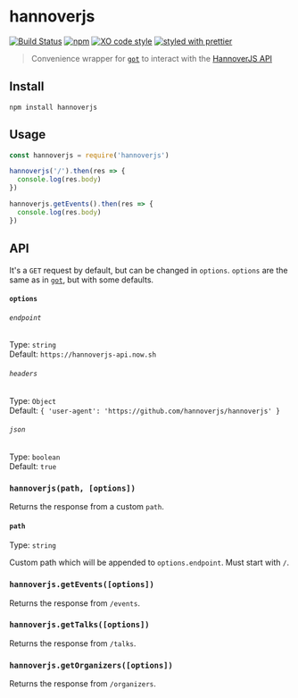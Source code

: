 # hannoverjs

[![Build Status](https://travis-ci.org/HannoverJS/hannoverjs.svg?branch=master)](https://travis-ci.org/HannoverJS/hannoverjs) [![npm](https://img.shields.io/npm/v/hannoverjs.svg)](https://www.npmjs.com/package/hannoverjs) [![XO code style](https://img.shields.io/badge/code_style-XO-5ed9c7.svg)](https://github.com/sindresorhus/xo) [![styled with prettier](https://img.shields.io/badge/styled_with-prettier-ff69b4.svg)](https://github.com/prettier/prettier)

> Convenience wrapper for [`got`](https://github.com/sindresorhus/got) to interact with the [HannoverJS API](https://github.com/HannoverJS/hannoverjs-api)

## Install

```
npm install hannoverjs
```

## Usage

```js
const hannoverjs = require('hannoverjs')

hannoverjs('/').then(res => {
  console.log(res.body)
})

hannoverjs.getEvents().then(res => {
  console.log(res.body)
})
```

## API

It's a `GET` request by default, but can be changed in `options`. `options` are the same as in [`got`](https://github.com/sindresorhus/got), but with some defaults.

#### `options`

###### `endpoint`

Type: `string`<br>
Default: `https://hannoverjs-api.now.sh`

###### `headers`

Type: `Object`<br>
Default: `{ 'user-agent': 'https://github.com/hannoverjs/hannoverjs' }`

###### `json`

Type: `boolean`<br>
Default: `true`

### `hannoverjs(path, [options])`

Returns the response from a custom `path`.

#### `path`

Type: `string`

Custom path which will be appended to `options.endpoint`. Must start with `/`.

### `hannoverjs.getEvents([options])`

Returns the response from `/events`.

### `hannoverjs.getTalks([options])`

Returns the response from `/talks`.

### `hannoverjs.getOrganizers([options])`

Returns the response from `/organizers`.
